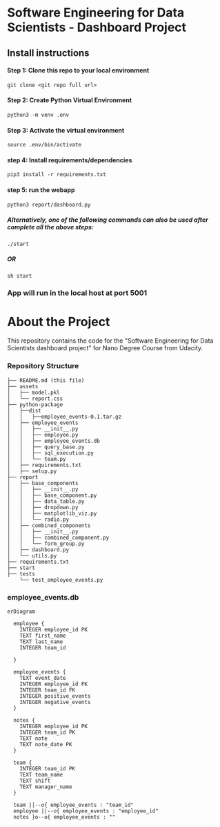 # Software Engineering for Data Scientists - Dashboard Project

## Install instructions

#### Step 1: Clone this repo to your local environment 
```
git clone <git repo full url>
```
#### Step 2: Create Python Virtual Environment
```
python3 -m venv .env
```
#### Step 3: Activate the virtual environment
```
source .env/bin/activate
```
#### step 4: Install requirements/dependencies
```
pip3 install -r requirements.txt
```
#### step 5: run the webapp 
```
python3 report/dashboard.py
```
##### Alternatively, one of the following commands can also be used after complete all the above steps:
```
./start
```
##### OR
```
sh start
```
### App will run in the local host at port 5001


# About the Project
This repository contains the code for the "Software Engineering for Data Scientists dashboard project" for Nano Degree Course from Udacity.

### Repository Structure
```
├── README.md (this file)
├── assets
│   ├── model.pkl
│   └── report.css
├── python-package
│   ├──dist
│   │   ├──employee_events-0.1.tar.gz
│   ├── employee_events
│   │   ├── __init__.py
│   │   ├── employee.py
│   │   ├── employee_events.db
│   │   ├── query_base.py
│   │   ├── sql_execution.py
│   │   └── team.py
│   ├── requirements.txt
│   ├── setup.py
├── report
│   ├── base_components
│   │   ├── __init__.py
│   │   ├── base_component.py
│   │   ├── data_table.py
│   │   ├── dropdown.py
│   │   ├── matplotlib_viz.py
│   │   └── radio.py 
│   ├── combined_components
│   │   ├── __init__.py
│   │   ├── combined_component.py
│   │   └── form_group.py
│   ├── dashboard.py
│   └── utils.py
├── requirements.txt
├── start
├── tests
    └── test_employee_events.py
```

### employee_events.db

```mermaid
erDiagram

  employee {
    INTEGER employee_id PK
    TEXT first_name
    TEXT last_name
    INTEGER team_id
    
  }

  employee_events {
    TEXT event_date
    INTEGER employee_id FK
    INTEGER team_id FK
    INTEGER positive_events
    INTEGER negative_events
  }

  notes {
    INTEGER employee_id PK
    INTEGER team_id PK
    TEXT note
    TEXT note_date PK
  }

  team {
    INTEGER team_id PK
    TEXT team_name
    TEXT shift
    TEXT manager_name
  }

  team ||--o{ employee_events : "team_id"
  employee ||--o{ employee_events : "employee_id"
  notes }o--o{ employee_events : ""
```
